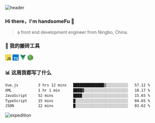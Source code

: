 ![header](https://raw.githubusercontent.com/fzq1998/fzq1998/master/header.png)

### Hi there，I'm handsomeFu 👋

> a front end development engineer from Ningbo, China.

### 🔧 我的搬砖工具
<code><img height="20" src="https://raw.githubusercontent.com/github/explore/80688e429a7d4ef2fca1e82350fe8e3517d3494d/topics/javascript/javascript.png" alt="javascript"></code>
<code><img height="20" src="https://raw.githubusercontent.com/github/explore/80688e429a7d4ef2fca1e82350fe8e3517d3494d/topics/typescript/typescript.png" alt="typescript"></code>
<code><img height="20" src="https://raw.githubusercontent.com/github/explore/80688e429a7d4ef2fca1e82350fe8e3517d3494d/topics/vue/vue.png" alt="vue"></code>
<code><img height="20" src="https://raw.githubusercontent.com/github/explore/80688e429a7d4ef2fca1e82350fe8e3517d3494d/topics/nodejs/nodejs.png" alt="nodejs"></code>



### 📊 这周我都写了什么
<!--START_SECTION:waka-->

```txt
Vue.js         3 hrs 12 mins   ██████████████▒░░░░░░░░░░   57.12 %
XML            1 hr 1 min      ████▓░░░░░░░░░░░░░░░░░░░░   18.17 %
JavaScript     52 mins         ████░░░░░░░░░░░░░░░░░░░░░   15.65 %
TypeScript     15 mins         █░░░░░░░░░░░░░░░░░░░░░░░░   04.65 %
JSON           12 mins         █░░░░░░░░░░░░░░░░░░░░░░░░   03.62 %
```

<!--END_SECTION:waka-->


![expedition](https://raw.githubusercontent.com/fzq1998/fzq1998/master/expedition.gif)

